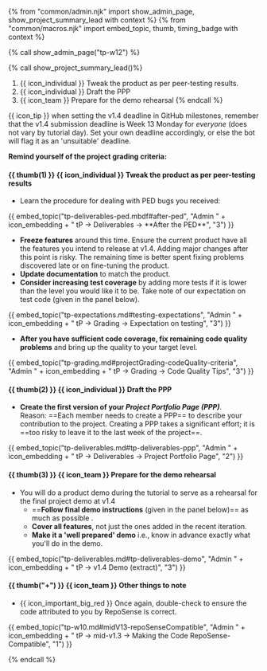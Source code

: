 {% from "common/admin.njk" import show_admin_page, show_project_summary_lead with context %}
{% from "common/macros.njk" import embed_topic, thumb, timing_badge with context %}



{% call show_admin_page("tp-w12") %}
<div id="main">

{% call show_project_summary_lead()%}

1. {{ icon_individual }} Tweak the product as per peer-testing results.
1. {{ icon_individual }} Draft the PPP
1. {{ icon_team }} Prepare for the demo rehearsal
{% endcall %}

<div id="body">

<box dismissible>

{{ icon_tip }} when setting the v1.4 deadline in GitHub milestones, remember that the v1.4 submission deadline is Week 13 Monday for _everyone_ (does not vary by tutorial day). Set your own deadline accordingly, or else the bot will flag it as an 'unsuitable' deadline.
</box>

<box background-color="white" border-color="red">

**Remind yourself of the project grading criteria:**

<panel type="seamless" src="tp-grading.md#main" header="%%Admin {{ icon_embedding }} tP → Grading%%" class="embedding" />
</box>

#### {{ thumb(1) }} {{ icon_individual }} Tweak the product as per peer-testing results

* Learn the procedure for dealing with PED bugs you received:

<div class="indented-level2">
{{ embed_topic("tp-deliverables-ped.mbdf#after-ped", "Admin " + icon_embedding + " tP → Deliverables → **After the PED**", "3") }}
</div>

* **Freeze features** around this time. Ensure the current product have all the features you intend to release at v1.4. Adding major changes after this point is risky. The remaining time is better spent fixing problems discovered late or on fine-tuning the product.
* **Update documentation** to match the product.
* **Consider increasing test coverage** by adding more tests if it is lower than the level you would like it to be. Take note of our expectation on test code (given in the panel below).

<div class="indented-level2">
{{ embed_topic("tp-expectations.md#testing-expectations", "Admin " + icon_embedding + " tP → Grading → Expectation on testing", "3") }}
</div>

* **After you have sufficient code coverage, fix remaining code quality problems** and bring up the quality to your target level.

<div class="indented-level2">
{{ embed_topic("tp-grading.md#projectGrading-codeQuality-criteria", "Admin " + icon_embedding + " tP → Grading → Code Quality Tips", "3") }}
</div>

#### {{ thumb(2) }} {{ icon_individual }} Draft the PPP

* **Create the first version of your _Project Portfolio Page (PPP)_**.<br>
  Reason: ==Each member needs to create a PPP== to describe your contribution to the project. Creating a PPP takes a significant effort; it is ==too risky to leave it to the last week of the project==. 

<div class="indented-level2">
{{ embed_topic("tp-deliverables.md#tp-deliverables-ppp", "Admin " + icon_embedding + " tP → Deliverables → Project Portfolio Page", "2") }}
</div>

#### {{ thumb(3) }} {{ icon_team }} Prepare for the demo rehearsal

* You will do a product demo during the tutorial to serve as a rehearsal for the final project demo at v1.4
  * ==**Follow final demo instructions** (given in the panel below)== as much as possible .
  * **Cover all features**, not just the ones added in the recent iteration.
  * **Make it a 'well prepared' demo** i.e., know in advance exactly what you'll do in the demo.

<div class="indented-level2">
{{ embed_topic("tp-deliverables.md#tp-deliverables-demo", "Admin " + icon_embedding + " tP → v1.4 Demo (extract)", "3") }}
</div>

#### {{ thumb("+") }} {{ icon_team }} Other things to note

* {{ icon_important_big_red }} Once again, double-check to ensure the code attributed to you by RepoSense is correct.

<div class="indented-level2">
{{ embed_topic("tp-w10.md#midV13-repoSenseCompatible", "Admin " + icon_embedding + " tP → mid-v1.3 → Making the Code RepoSense-Compatible", "1") }}
</div>

</div>
</div>

{% endcall %}
